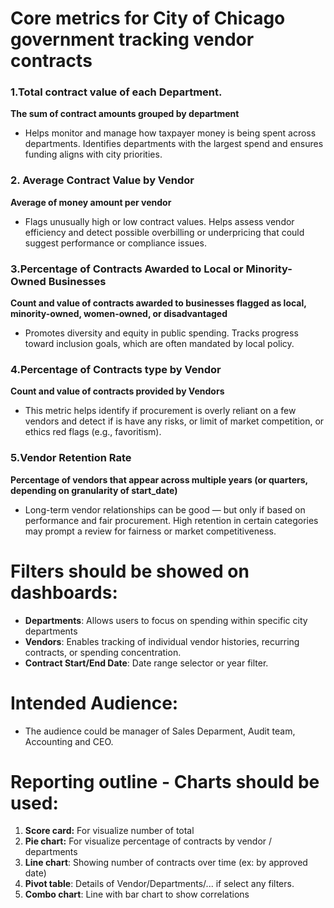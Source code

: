 # Core metrics for City of Chicago government tracking vendor contracts
### 1.Total contract value of each Department.
**The sum of contract amounts grouped by department**
- Helps monitor and manage how taxpayer money is being spent across departments. Identifies departments with the largest spend and ensures funding aligns with city priorities.

### 2. Average Contract Value by Vendor
**Average of money amount per vendor**
- Flags unusually high or low contract values. Helps assess vendor efficiency and detect possible overbilling or underpricing that could suggest performance or compliance issues.

### 3.Percentage of Contracts Awarded to Local or Minority-Owned Businesses
**Count and value of contracts awarded to businesses flagged as local, minority-owned, women-owned, or disadvantaged**
- Promotes diversity and equity in public spending. Tracks progress toward inclusion goals, which are often mandated by local policy.

### 4.Percentage of Contracts type by Vendor
**Count and value of contracts provided by Vendors**
- This metric helps identify if procurement is overly reliant on a few vendors and detect if is have any risks, or limit of market competition, or ethics red flags (e.g., favoritism).

### 5.Vendor Retention Rate
**Percentage of vendors that appear across multiple years (or quarters, depending on granularity of start_date)**
- Long-term vendor relationships can be good — but only if based on performance and fair procurement. High retention in certain categories may prompt a review for fairness or market competitiveness.

# Filters should be showed on dashboards:
- **Departments**: Allows users to focus on spending within specific city departments
- **Vendors**: Enables tracking of individual vendor histories, recurring contracts, or spending concentration.
- **Contract Start/End Date**: Date range selector or year filter.

# Intended Audience:
- The audience could be manager of Sales Deparment, Audit team, Accounting and CEO.

# Reporting outline - Charts should be used:
1. **Score card:** For visualize number of total
2. **Pie chart:** For visualize percentage of contracts by vendor / departments
3. **Line chart**: Showing number of contracts over time (ex: by approved date)
4. **Pivot table**: Details of Vendor/Departments/... if select any filters.
5. **Combo chart**: Line with bar chart to show correlations